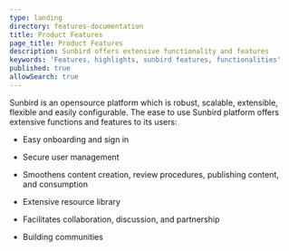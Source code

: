 ```yaml
---
type: landing
directory: features-documentation
title: Product Features
page_title: Product Features
description: Sunbird offers extensive functionality and features 
keywords: 'Features, highlights, sunbird features, functionalities'
published: true
allowSearch: true
--- 
```


Sunbird is an opensource platform which is robust, scalable, extensible, flexible and easily configurable. The ease to use Sunbird platform offers extensive functions and features to its users:

* Easy onboarding and sign in

* Secure user management

* Smoothens content creation, review procedures, publishing content, and consumption

* Extensive resource library

* Facilitates collaboration, discussion, and partnership

* Building communities
